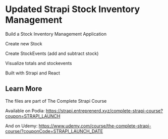 # Updated Strapi Stock Inventory Management

Build a Stock Inventory Management Application

Create new Stock

Create StockEvents (add and subtract stock)

Visualize totals and stockevents

Built with Strapi and React


## Learn More

The files are part of The Complete Strapi Course

Available on Podia: https://strapi.entreprenerd.xyz/complete-strapi-course?coupon=STRAPI_LAUNCH

And on Udemy: https://www.udemy.com/course/the-complete-strapi-course/?couponCode=STRAPI_LAUNCH_DATE